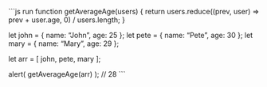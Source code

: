 \`\`\`js run function getAverageAge(users) { return users.reduce((prev, user) =&gt; prev + user.age, 0) / users.length; }

let john = { name: “John”, age: 25 }; let pete = { name: “Pete”, age: 30 }; let mary = { name: “Mary”, age: 29 };

let arr = \[ john, pete, mary \];

alert( getAverageAge(arr) ); // 28 \`\`\`
